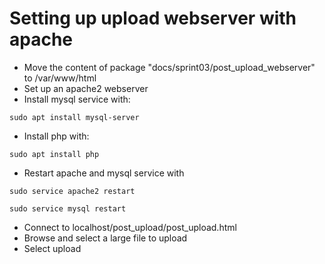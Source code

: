 # Setting up upload webserver with apache
* Move the content of package "docs/sprint03/post_upload_webserver" to /var/www/html
* Set up an apache2 webserver
* Install mysql service with:
```
sudo apt install mysql-server
```

* Install php with:
```
sudo apt install php
```

* Restart apache and mysql service with 
```
sudo service apache2 restart
```
```
sudo service mysql restart
```
* Connect to localhost/post_upload/post_upload.html
* Browse and select a large file to upload
* Select upload
